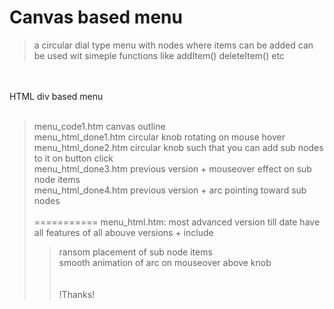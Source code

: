Canvas based menu
======================================
> a circular dial type menu with nodes where items can be added
> can be used wit simeple functions like addItem() deleteItem() etc

<br><br>
HTML div based menu 
<br><br>
>menu_code1.htm canvas outline<br>
>menu_html_done1.htm circular knob rotating on mouse hover<br>
>menu_html_done2.htm circular knob such that you can add sub nodes to it on button click<br>
>menu_html_done3.htm previous version + mouseover effect on sub node items<br>
>menu_html_done4.htm previous version + arc pointing toward sub nodes<br><br>
  ===========
>menu_html.htm: most advanced version till date have all features of all abouve versions + include <br>
>>ransom placement of sub node items<br>
>>smooth animation of arc on mouseover above knob<br>
<br><br>
!Thanks!<br>
